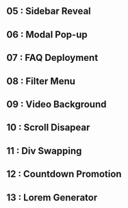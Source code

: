## 05 : Sidebar Reveal
## 06 : Modal Pop-up
## 07 : FAQ Deployment
## 08 : Filter Menu
## 09 : Video Background
## 10 : Scroll Disapear
## 11 : Div Swapping
## 12 : Countdown Promotion
## 13 : Lorem Generator